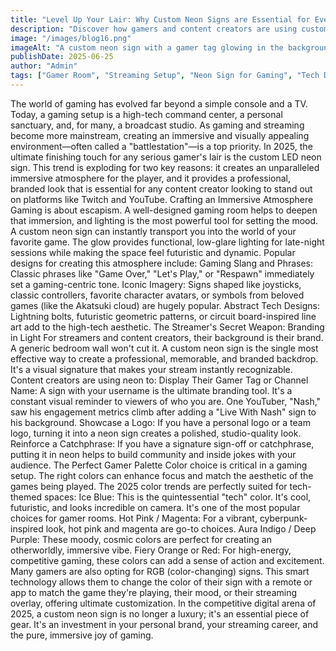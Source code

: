 ```yaml
---
title: "Level Up Your Lair: Why Custom Neon Signs are Essential for Every Gamer and Streamer in 2025"
description: "Discover how gamers and content creators are using custom LED neon signs to create immersive, camera-ready setups that elevate their brand and gameplay experience."
image: "/images/blog16.png"
imageAlt: "A custom neon sign with a gamer tag glowing in the background of a high-tech streaming setup, elevating the room's aesthetic."
publishDate: 2025-06-25
author: "Admin"
tags: ["Gamer Room", "Streaming Setup", "Neon Sign for Gaming", "Tech Decor", "Man Cave Ideas", "Game Zone", "2025 Gaming Trends", "anime"]
---
```

The world of gaming has evolved far beyond a simple console and a TV. Today, a gaming setup is a high-tech command center, a personal sanctuary, and, for many, a broadcast studio. As gaming and streaming become more mainstream, creating an immersive and visually appealing environment—often called a "battlestation"—is a top priority. In 2025, the ultimate finishing touch for any serious gamer's lair is the custom LED neon sign.
This trend is exploding for two key reasons: it creates an unparalleled immersive atmosphere for the player, and it provides a professional, branded look that is essential for any content creator looking to stand out on platforms like Twitch and YouTube.
Crafting an Immersive Atmosphere
Gaming is about escapism. A well-designed gaming room helps to deepen that immersion, and lighting is the most powerful tool for setting the mood. A custom neon sign can instantly transport you into the world of your favorite game. The glow provides functional, low-glare lighting for late-night sessions while making the space feel futuristic and dynamic.
Popular designs for creating this atmosphere include:
Gaming Slang and Phrases: Classic phrases like "Game Over," "Let's Play," or "Respawn" immediately set a gaming-centric tone.
Iconic Imagery: Signs shaped like joysticks, classic controllers, favorite character avatars, or symbols from beloved games (like the Akatsuki cloud) are hugely popular.
Abstract Tech Designs: Lightning bolts, futuristic geometric patterns, or circuit board-inspired line art add to the high-tech aesthetic.
The Streamer's Secret Weapon: Branding in Light
For streamers and content creators, their background is their brand. A generic bedroom wall won't cut it. A custom neon sign is the single most effective way to create a professional, memorable, and branded backdrop. It's a visual signature that makes your stream instantly recognizable.
Content creators are using neon to:
Display Their Gamer Tag or Channel Name: A sign with your username is the ultimate branding tool. It's a constant visual reminder to viewers of who you are. One YouTuber, "Nash," saw his engagement metrics climb after adding a "Live With Nash" sign to his background.
Showcase a Logo: If you have a personal logo or a team logo, turning it into a neon sign creates a polished, studio-quality look.
Reinforce a Catchphrase: If you have a signature sign-off or catchphrase, putting it in neon helps to build community and inside jokes with your audience.
The Perfect Gamer Palette
Color choice is critical in a gaming setup. The right colors can enhance focus and match the aesthetic of the games being played. 
The 2025 color trends are perfectly suited for tech-themed spaces:
Ice Blue: This is the quintessential "tech" color. It's cool, futuristic, and looks incredible on camera. It's one of the most popular choices for gamer rooms.
Hot Pink / Magenta: For a vibrant, cyberpunk-inspired look, hot pink and magenta are go-to choices.
Aura Indigo / Deep Purple: These moody, cosmic colors are perfect for creating an otherworldly, immersive vibe.
Fiery Orange or Red: For high-energy, competitive gaming, these colors can add a sense of action and excitement.
Many gamers are also opting for RGB (color-changing) signs. This smart technology allows them to change the color of their sign with a remote or app to match the game they're playing, their mood, or their streaming overlay, offering ultimate customization.
In the competitive digital arena of 2025, a custom neon sign is no longer a luxury; it's an essential piece of gear. It's an investment in your personal brand, your streaming career, and the pure, immersive joy of gaming.

